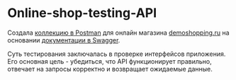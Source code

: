 # Online-shop-testing-API

Создала [коллекцию в Postman](https://www.postman.com/chernyavskayateam/team-workspace/collection/8i1idmg/demoshopping-random) для онлайн магазина [demoshopping.ru](https://qa.demoshopping.ru/) на основании [документации в Swagger](https://qa.demoshopping.ru/api-docs/).

Суть тестирования заключалась в проверке интерфейсов приложения. Его основная цель - убедиться, что API функционирует правильно, отвечает на запросы корректно и возвращает ожидаемые данные.

